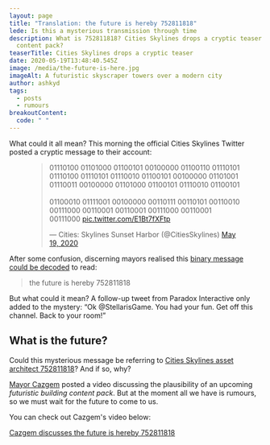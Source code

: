 ```yaml
---
layout: page
title: "Translation: the future is hereby 752811818"
lede: Is this a mysterious transmission through time
description: What is 752811818? Cities Skylines drops a cryptic teaser for a new
  content pack?
teaserTitle: Cities Skylines drops a cryptic teaser
date: 2020-05-19T13:48:40.545Z
image: /media/the-future-is-here.jpg
imageAlt: A futuristic skyscraper towers over a modern city
author: ashkyd
tags:
  - posts
  - rumours
breakoutContent:
  code: " "
---
```

What could it all mean? This morning the official Cities Skylines Twitter posted a cryptic message to their account:

<figure class="aligncenter"><blockquote class="twitter-tweet" data-dnt="true"><p lang="und" dir="ltr">01110100 01101000 01100101 00100000 01100110 01110101 01110100 01110101 01110010 01100101 00100000 01101001 01110011 00100000 01101000 01100101 01110010 01100101 <br><br>01100010 01111001 00100000 00110111 00110101 00110010 00111000 00110001 00110001 00111000 00110001 00111000 <a href="https://t.co/E1Bt7fXFtp">pic.twitter.com/E1Bt7fXFtp</a></p>&mdash; Cities: Skylines Sunset Harbor (@CitiesSkylines) <a href="https://twitter.com/CitiesSkylines/status/1262715912672731143?ref_src=twsrc%5Etfw">May 19, 2020</a></blockquote> <script async src="https://platform.twitter.com/widgets.js" charset="utf-8"></script> </figure>

After some confusion, discerning mayors realised this [binary message could be decoded](https://cryptii.com/pipes/binary-to-text) to read: 

>the future is hereby 752811818

But what could it mean? A follow-up tweet from Paradox Interactive only added to the mystery: “Ok @StellarisGame. You had your fun. Get off this channel. Back to your room!”

## What is the future?

Could this mysterious message be referring to [Cities Skylines asset architect 752811818](https://steamcommunity.com/profiles/76561198278524798/myworkshopfiles/?appid=255710)? And if so, why?

[Mayor Cazgem](https://twitch.tv/cazgem) posted a video discussing the plausibility of an upcoming <em>futuristic building content pack</em>. But at the moment all we have is rumours, so we must wait for the future to come to us.

You can check out Cazgem's video below:

<a href="https://www.youtube.com/watch?v=QTyNDId0blc" class="embed">Cazgem discusses the future is hereby 752811818</a>